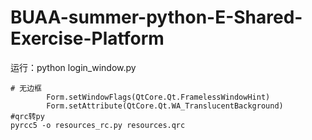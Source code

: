 # BUAA-summer-python-E-Shared-Exercise-Platform
运行：python login_window.py
````
# 无边框
        Form.setWindowFlags(QtCore.Qt.FramelessWindowHint)
        Form.setAttribute(QtCore.Qt.WA_TranslucentBackground)
#qrc转py
pyrcc5 -o resources_rc.py resources.qrc
````